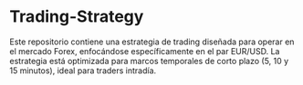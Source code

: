 # Trading-Strategy
Este repositorio contiene una estrategia de trading diseñada para operar en el mercado Forex, enfocándose específicamente en el par EUR/USD. La estrategia está optimizada para marcos temporales de corto plazo (5, 10 y 15 minutos), ideal para traders intradía.
